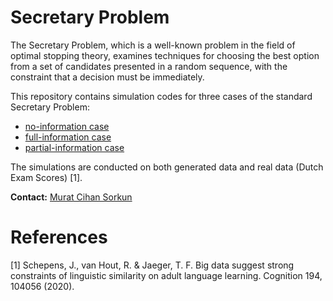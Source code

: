 # Secretary Problem
The Secretary Problem, which is a well-known problem in the field of optimal stopping theory, examines techniques for choosing the best option from a set of candidates presented in a random sequence, with the constraint that a decision must be immediately.

This repository contains simulation codes for three cases of the standard Secretary Problem:

- [no-information case](https://github.com/mcsorkun/Secretary-Problem/blob/main/NSP_simulation.ipynb) 
- [full-information case](https://github.com/mcsorkun/Secretary-Problem/blob/main/FSP_simulation.ipynb)
- [partial-information case](https://github.com/mcsorkun/Secretary-Problem/blob/main/PSP_simulation.ipynb)


The simulations are conducted on both generated data and real data (Dutch Exam Scores) [1].


**Contact:** [Murat Cihan Sorkun](https://www.linkedin.com/in/murat-cihan-sorkun/)

# References

[1] Schepens, J., van Hout, R. & Jaeger, T. F. Big data suggest strong constraints of linguistic similarity on adult language learning. Cognition 194, 104056 (2020).
